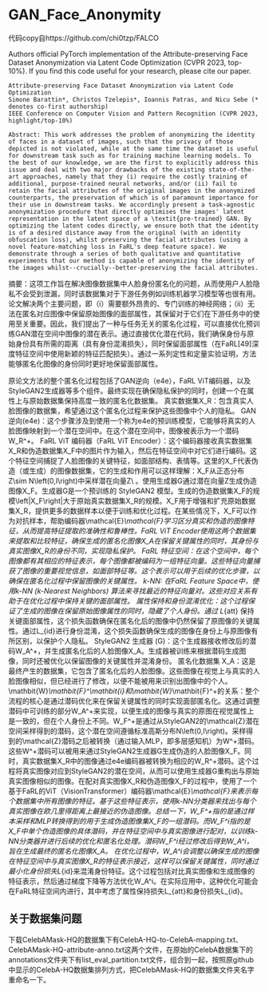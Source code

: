 # GAN_Face_Anonymity
代码copy自https://github.com/chi0tzp/FALCO

Authors official PyTorch implementation of the Attribute-preserving Face Dataset Anonymization via Latent Code Optimization (CVPR 2023, top-10%). If you find this code useful for your research, please cite our paper.

    Attribute-preserving Face Dataset Anonymization via Latent Code Optimization
    Simone Barattin*, Christos Tzelepis*, Ioannis Patras, and Nicu Sebe (* denotes co-first authorship)
    IEEE Conference on Computer Vision and Pattern Recognition (CVPR 2023, highlight/top-10%)

    Abstract: This work addresses the problem of anonymizing the identity of faces in a dataset of images, such that the privacy of those depicted is not violated, while at the same time the dataset is useful for downstream task such as for training machine learning models. To the best of our knowledge, we are the first to explicitly address this issue and deal with two major drawbacks of the existing state-of-the-art approaches, namely that they (i) require the costly training of additional, purpose-trained neural networks, and/or (ii) fail to retain the facial attributes of the original images in the anonymized counterparts, the preservation of which is of paramount importance for their use in downstream tasks. We accordingly present a task-agnostic anonymization procedure that directly optimises the images' latent representation in the latent space of a \textit{pre-trained} GAN. By optimizing the latent codes directly, we ensure both that the identity is of a desired distance away from the original (with an identity obfuscation loss), whilst preserving the facial attributes (using a novel feature-matching loss in FaRL's deep feature space). We demonstrate through a series of both qualitative and quantitative experiments that our method is capable of anonymizing the identity of the images whilst--crucially--better-preserving the facial attributes.

摘要：这项工作旨在解决图像数据集中人脸身份匿名化的问题，从而使用户人脸隐私不会受到泄漏，同时该数据集对于下游任务例如训练机器学习模型等也很有用。论文解决两个主要问题，即（i）需要额外昂贵的、专门训练的神经网络；（ii）无法在匿名对应图像中保留原始图像的面部属性，其保留对于它们在下游任务中的使用至关重要。因此，我们提出了一种与任务无关的匿名化过程，可以直接优化预训练GAN潜在空间中图像的潜在表示。通过直接优化潜在代码，我们确保身份与原始身份具有所需的距离（具有身份混淆损失），同时保留面部属性（在FaRL[49]深度特征空间中使用新颖的特征匹配损失）。通过一系列定性和定量实验证明，方法能够匿名化图像的身份同时更好地保留面部属性。

原论文方法的整个匿名化过程包括了GAN逆向（e4e），FaRL ViT编码器，以及StyleGAN2生成器等多个组件。最终实现在确保隐私保护的同时，创建一个在属性上与原始数据集保持高度一致的匿名化数据集。
	真实数据集X_R：包含真实人脸图像的数据集，希望通过这个匿名化过程来保护这些图像中个人的隐私。
	GAN逆向(e4e)：这个步骤涉及到使用一个称为e4e的预训练模型，它能够将真实的人脸图像映射到一个潜在空间中。在这个潜在空间中，图像被表示为一个潜码W_R^+。
	 FaRL ViT 编码器（FaRL ViT Encoder）：这个编码器接收真实数据集X_R和伪造数据集X_F中的图片作为输入，然后在特征空间中对它们进行编码。这个特征空间捕捉了人脸图像的关键特征，如面部结构、表情等。这里的X_F代表伪造（或生成）的图像数据集，它的生成和作用可以这样理解：X_F从正态分布Z\sim N\left(0,I\right)中采样潜在向量Z\ 。使用生成器G通过潜在向量Z生成伪造图像X_F。生成器G是一个预训练的 StyleGAN2 模型。生成的伪造数据集X_F的规模\left|X_F\right|大于原始真实数据集X_R的规模。X_F用于增强和扩充原始数据集X_R，提供更多的数据样本以便于训练和优化过程。在某些情况下，X_F可以作为对抗样本，帮助编码器\mathcal{E}_\mathcal{F}学习区分真实和伪造的图像特征，从而提高特征提取的准确性和鲁棒性。FaRL ViT Encoder使用这两个数据集来提取和比较特征，确保生成的匿名化图像X_A在保留关键属性的同时，其身份与真实图像X_R的身份不同，实现隐私保护。
	FaRL 特征空间：在这个空间中，每个图像都有其相应的特征表示，每个图像都被编码为一组特征向量。这些特征向量捕获了图像的重要视觉信息，如面部特征等。这个表示可以用于后续的优化步骤，以确保在匿名化过程中保留图像的关键属性。
	k-NN: 在FaRL Feature Space中，使用k-NN (k-Nearest Neighbors) 算法来寻找最近的特征向量对。这些对应关系有助于在优化过程中保持关键的面部属性。
	属性保持和身份混淆优化：这个过程保证了生成的图像在保留原始图像属性的同时，隐藏了个人身份。通过 L_{att} 保持关键面部属性，这个损失函数确保在匿名化后的图像中仍然保留了原图像的关键属性。通过L_{id}进行身份混淆，这个损失函数确保生成的图像在身份上与原图像有所区别，以保护个人隐私。
	StyleGAN2 生成器 (G)：这个生成器接收修改后的潜码W_A^+，并生成匿名化后的人脸图像X_A。生成器被训练来根据潜码生成图像，同时还被优化以保留图像的关键属性并混淆身份。
	匿名化数据集 X_A：这是最终产生的数据集，它包含了匿名化后的人脸图像。这些图像在视觉上与真实的人脸图像相似，但已经进行了修改，以便不能被用来识别出图像中的个人。
\mathbit{W}_\mathbit{F}^\mathbit{i}和\mathbit{W}_\mathbit{F}^+的关系：整个流程的核心是通过潜码优化来在保留关键属性的同时实现面部匿名化。这通过调整潜码中可训练的部分W_A^+来实现，以便生成的图像与真实的原图在视觉属性上是一致的，但在个人身份上不同。W_F^+是通过从StyleGAN2的\mathcal{Z}潜在空间采样得到的潜码，这个潜在空间遵循标准高斯分布N\left(0,I\right)。采样得到的\mathcal{Z}潜码之后被转换（通过输入MLP，即多层感知机）为W^+潜码。这些W^+潜码可以被用来通过StyleGAN2生成器G生成伪造的人脸图像X_F。同时，真实数据集X_R中的图像通过e4e编码器被转换为相应的W_R^+潜码。这个过程将真实图像对应到StyleGAN2的潜在空间，从而可以使用生成器G重构出与原始真实图像相似的图像。在配对真实图像X_R和伪造图像X_F的过程中，使用了一个基于FaRL的ViT（VisionTransformer）编码器\mathcal{E}_\mathcal{F}来表示每个数据集中所有图像的特征。基于这些特征表示，使用k-NN分类器来找出与每个真实图像在欧几里得距离上最接近的伪造图像。总结一下，W_F^+指的是通过样本采样和MLP转换得到的用于生成伪造图像集X_F的一组潜码。而W_F^i指的是X_F中单个伪造图像的具体潜码，并在特征空间中与真实图像进行配对，以训练k-NN分类器并进行后续的优化和匿名化处理。潜码W_F^i经过修改后得到W_A^i，旨在生成最终的匿名化图像X_A。
在优化过程中，W_A^i会调整以确保生成的图像在特征空间中与真实图像X_R的特征表示接近，这样可以保留关键属性，同时通过最小化身份损失L_{id}来混淆身份特征。这个过程包括对比真实图像和生成图像的特征表示，然后通过梯度下降等方法优化W_A^i。在实际应用中，这种优化可能会在FaRL特征空间内进行，其中考虑了属性保持损失L_{att}和身份损失L_{id}。


## 关于数据集问题
下载CelebAMask-HQ的数据集下有CelebA-HQ-to-CelebA-mapping.txt、CelebAMask-HQ-attribute-anno.txt这两个文件，在原始的CelebA数据集下的annotations文件夹下有list_eval_partition.txt文件，组合到一起，按照原github中显示的CelebA-HQ数据集排列方式，把CelebAMask-HQ的数据集文件夹名字重命名一下。

